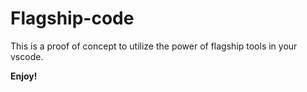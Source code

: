 # Flagship-code

This is a proof of concept to utilize the power of flagship tools in your vscode.

**Enjoy!**
